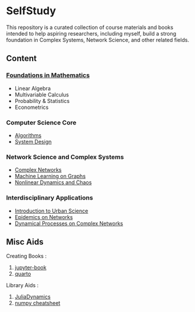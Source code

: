 # SelfStudy

This repository is a curated collection of course materials and books intended to help aspiring researchers, including myself, build a strong foundation in Complex Systems, Network Science, and other related fields.

## Content

### [Foundations in Mathematics](./Mat-R-Refresher/)
- Linear Algebra  
- Multivariable Calculus  
- Probability & Statistics  
- Econometrics  

### Computer Science Core
- [Algorithms](./CS-A-Algo/)
- [System Design](./CS-SD-SystemDesign/)

### Network Science and Complex Systems
- [Complex Networks](./Net-CN-ComplexNetworks/)
- [Machine Learning on Graphs](./CSNet-MLoG-MachieLearningOnGraphs/)  
- [Nonlinear Dynamics and Chaos](./Net-NDaC-NonlinearDynamicsAndChaos/)  

### Interdisciplinary Applications
- [Introduction to Urban Science](./CSS-ITUS-IntroToUrbanScience/)  
- [Epidemics on Networks](./Net-EoN-EpidemicsOnNetworks/)
- [Dynamical Processes on Complex Networks](./Net-DPoCN-DynamicalProcessesComplexNetworks/)


## Misc Aids

Creating Books :

1. [jupyter-book](https://jupyterbook.org/en/stable/intro.html)
2. [quarto](https://quarto.org/docs/books/)

Library Aids :

1. [JuliaDynamics](https://juliadynamics.github.io/JuliaDynamics/)
2. [numpy cheatsheet](https://gist.github.com/pourmand1376/aa6a8bc4fddda31fecbdf73b2535af21)
